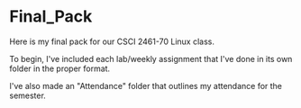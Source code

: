 # Final_Pack

Here is my final pack for our CSCI 2461-70 Linux class.

To begin, I've included each lab/weekly assignment that I've done in its own folder in the proper format.

I've also made an "Attendance" folder that outlines my attendance for the semester.
